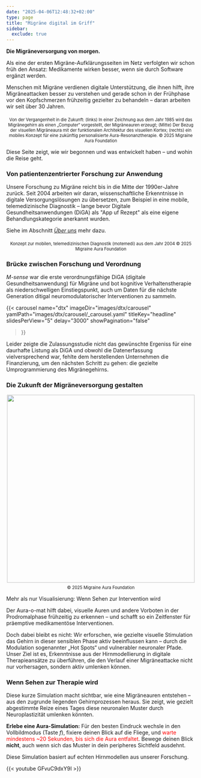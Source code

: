```yaml
---
date: "2025-04-06T12:48:32+02:00"
type: page
title: "Migräne digital im Griff"
sidebar:
  exclude: true
---
```


**Die Migräneversorgung von morgen.**

Als eine der ersten Migräne-Aufklärungsseiten im Netz verfolgten wir schon früh den Ansatz: Medikamente wirken besser, wenn sie durch Software ergänzt werden.

Menschen mit Migräne verdienen digitale Unterstützung, die ihnen hilft, ihre Migräneattacken besser zu verstehen und gerade schon in der Frühphase vor den Kopfschmerzen frühzeitig gezielter zu behandeln – daran arbeiten wir seit über 30 Jahren.



<div style="text-align: center;">
  <figure style="display: inline-block; margin: 0 auto;">
    <img
      src="/images/from-art2aura-o-mat.png"
      class="img"
      style="width:max; height:auto;"
      alt="" />
    <figcaption style="font-size: 0.8em; margin-top: 0.5em;">
        Von der Vergangenheit in die Zukunft: (links) In einer Zeichnung aus dem Jahr 1985 wird das Migränegehirn als einen „Computer“ vorgestellt, der Migräneauren erzeugt; (Mitte) Der Bezug der visuellen Migräneaura mit der funktionalen Architektur des visuellen Kortex; (rechts) ein mobiles Konzept für eine zukünftig personalisierte Aura-Resonanztherapie.
        © 2025 Migraine Aura Foundation
    </figcaption>
  </figure>
</div>

Diese Seite zeigt, wie wir begonnen und was entwickelt haben – und wohin die Reise geht.

### Von patientenzentrierter Forschung zur Anwendung

Unsere Forschung zu Migräne reicht bis in die Mitte der 1990er-Jahre zurück. Seit 2004 arbeiten wir daran, wissenschaftliche Erkenntnisse in digitale Versorgungslösungen zu übersetzen, zum Beispiel in eine mobile, telemedizinische Diagnostik – lange bevor Digitale Gesundheitsanwendungen (DiGA) als "App uf Rezept" als eine eigene Behandlungskategorie anerkannt wurden.

Siehe im Abschnitt [_Über uns_](/de/about) mehr dazu.

<div style="text-align: center;">
  <figure style="display: inline-block; margin: 0 auto;">
    <img
      src="/images/motemedi_nokia_show_case.png"
      class="img"
      style="width:max; height:auto;"
      alt="" />
    <figcaption style="font-size: 0.8em; margin-top: 0.5em;">
       Konzept zur mobilen, telemedizinischen Diagnostik (motemedi) aus dem Jahr 2004 © 2025 Migraine Aura Foundation
    </figcaption>
  </figure>
</div>

### Brücke zwischen Forschung und Verordnung

_M-sense_ war die erste verordnungsfähige DiGA (digitale Gesundheitsanwendung) für Migräne und bot kognitive Verhaltenstherapie als niederschwelligen Einstiegspunkt, auch um Daten für die nächste Generation ditigal neuromodulatorischer Interventionen zu sammeln.



{{< carousel
  name="dtx"
  imageDir="images/dtx/carousel"
  yamlPath="images/dtx/carousel/_carousel.yaml"
  titleKey="headline"
  slidesPerView="5"
  delay="3000"
  showPagination="false"
>}}

Leider zeigte  die  Zulassungsstudie nicht das gewünschte Ergeniss für eine daurhafte Listung als DiGA und obwohl die Datenerfassung vielversprechend war, fehlte dem herstellenden Unternehmen die Finanzierung, um den nächsten Schritt zu gehen: die gezielte Umprogrammierung des Migränegehirns.

### Die Zukunft der Migräneversorgung gestalten

<div style="text-align: center;">
  <figure style="display: inline-block; margin: 0 auto;">
    <img
      src="/images/aura-resonance-therapy.png"
      class="img"
      style="width:500px; height:auto;"
      alt="" />
    <figcaption style="font-size: 0.8em; margin-top: 0.5em;">
       © 2025 Migraine Aura Foundation
    </figcaption>
  </figure>
</div>

Mehr als nur Visualisierung: Wenn Sehen zur Intervention wird

Der Aura-o-mat hilft dabei, visuelle Auren und andere Vorboten in der Prodromalphase frühzeitig zu erkennen – und schafft so ein Zeitfenster für präemptive medikamentöse Interventionen.

Doch dabei bleibt es nicht: Wir erforschen, wie gezielte visuelle Stimulation das Gehirn in dieser sensiblen Phase aktiv beeinflussen kann – durch die Modulation sogenannter „Hot Spots“ und vulnerabler neuronaler Pfade.
Unser Ziel ist es, Erkenntnisse aus der Hirnmodellierung in digitale Therapieansätze zu überführen, die den Verlauf einer Migräneattacke nicht nur vorhersagen, sondern aktiv umlenken können.


### Wenn Sehen zur Therapie wird

Diese kurze Simulation macht sichtbar, wie eine Migräneauren entstehen – aus den zugrunde liegenden Gehirnprozessen heraus.
Sie zeigt, wie gezielt abgestimmte Reize eines Tages diese neuronalen Muster durch Neuroplastizität umlenken könnten.

**Erlebe eine Aura-Simulation:** Für den besten Eindruck wechsle in den Vollbildmodus (Taste _f_), fixiere deinen Blick auf die Fliege, und <span style="color:red;">warte mindestens ~20 Sekunden, bis sich die Aura entfaltet</span>. Bewege deinen Blick **nicht**, auch wenn sich das Muster in dein peripheres Sichtfeld ausdehnt.

Diese Simulation basiert auf echten Hirnmodellen aus unserer Forschung.

{{< youtube GFvuC9dxY9I >}}



<!--
Gemeinsam entwickeln wir die nächste Generation der Migräneversorgung – durch die Kombination moderner Medikation mit digitalen Lösungen.

Wir suchen Partner, um gemeinsam App-Funktionen zu entwickeln, die die Migränebehandlung weiterbringen – indem nicht allein der Kopfschmerz im Fokus steht.

Unsere Prototypen adressieren:

- Therapiebegleitprogramme zur Prophylaxe,

- gezielte Handlungsempfehlungen in milden Phasen der Akutbehandlung,

- Desensibilisierungsstrategien zwischen den Attacken

- sowie prädiktive, präemptive Ansätze, die das Beste aus Prophylaxe und Akutbehandlung vereinen.

Letztere setzen nicht auf tägliche Einnahme, sondern auf gezielte Intervention – genau vor den Tagen, an denen eine Attacke mit hoher Wahrscheinlichkeit bevorsteht.




<div style="display: flex; justify-content: center; gap: 2rem;">
  <figure style="margin: 0; text-align: center;">
    <img
      src="/images/pop.png"
      style="width: 200px; height: auto;"
      alt="Support Program" />
    <figcaption style="font-size: 0.8em; margin-top: 0.5em;">
      <i>Therapiebegleitung</i>
    </figcaption>
  </figure>

  <figure style="margin: 0; text-align: center;">
    <img
      src="/images/act-when-mild.png"
      style="width: 200px; height: auto;"
      alt="Act When Mild" />
    <figcaption style="font-size: 0.8em; margin-top: 0.5em;">
        "Act When Mild"
    </figcaption>
  </figure>

  <figure style="margin: 0; text-align: center;">
    <img
      src="/images/desensitization.png"
      style="width: 200px; height: auto;"
      alt="Brain Desensitization" />
    <figcaption style="font-size: 0.8em; margin-top: 0.5em;">
      <i>Desensibilisierung</i>
    </figcaption>
  </figure>

  <figure style="margin: 0; text-align: center;">
    <img
      src="/images/preemptive.png"
      style="width: 200px; height: auto;"
      alt="Preemptive Treatment" />
    <figcaption style="font-size: 0.8em; margin-top: 0.5em;">
        <i>Präemptive Therapie</i>
    </figcaption>
  </figure>
</div>

<div class="hx-mt-6"></div>



### Von der Aura lernen

Seit über zwei Jahrzehnten erforscht die Migräne-Aura Stiftung, wie sich neuropathologische Gehirnaktivität bereits in den prodromalen Phasen anbahnt – oft gefolgt von Auren, bevor schließlich die Kopfschmerzen einsetzen.
Im Mittelpunkt steht dabei die Frage, wie diese frühe Hirnaktivität durch neuroplastische Prozesse beeinflusst werden kann – mit dem Ziel, das Migränegehirn gezielt umzuprogrammieren.

Modellierung, Diagnostik und Patientenerfahrung – aus diesen drei Säulen heraus haben wir einen neuartigen Ansatz entwickelt: digitale Neuromodulation.

### Von der Forschung zur realen Anwendung

{{< carousel
  name="dtx"
  imageDir="images/dtx/carousel"
  yamlPath="images/dtx/carousel/_carousel.yaml"
  titleKey="headline"
  slidesPerView="4"
  delay="3000"
  showPagination="false"
>}}


Lange bevor digitale Therapeutika als eigene Kategorie etabliert wurden, wurde erforscht, wie Erkenntnisse aus der Migräneforschung die digitale Versorgung verändern könnten.
Diese Vision mündete später in die Entwicklung von M-sense – der ersten DiGA-gelisteten Migräne-App mit ICHD-3-basierter Diagnostik. Die oben stehenden Screenshots zeigen Funktionen dieser App.

Ein zentrales Ziel der Migräne-Aura Stiftung ist es, wissenschaftliche Erkenntnisse unmittelbar in die Gesundheitsversorgung zu übertragen.

### Aura-Rresonanz-Therapie: Innovation in der Migräneversorgung

{{< figure src="/images/aura-resonance-therapy.png" alt="Der Migräne-Computer" >}}

Nach Jahrzehnten therapeutischer Stagnation erlebt die Migräneversorgung derzeit eine tiefgreifende Transformation.
Seit der Einführung der Triptane in den 1990er Jahren kamen erst in den letzten Jahren mit den CGRP-Antagonisten und den sogenannten Ditans – auch als „Super-Triptane“ bekannt – neue Wirkstoffe hinzu.

Doch Innovation endet nicht bei neuen Molekülen:
Digitale Therapeutika eröffnen eine neue Klasse von Interventionen, die pharmazeutische Behandlungen ergänzen oder sogar modulieren können.

Die Migräne-Aura Stiftung sieht hierin eine Chance zur gezielten Kombination von Arzneimitteln und Medizinprodukten.
Durch die Übersetzung neurobiologischer Forschung in patientenzentrierte digitale Medizinprodukte entwickeln wir Interventionen, die komplementär oder unabhängig von Medikamenten wirken.

-->
